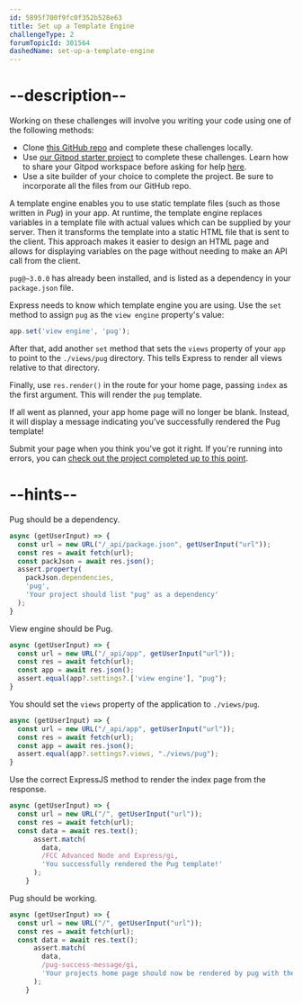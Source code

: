 ```yaml
---
id: 5895f700f9fc0f352b528e63
title: Set up a Template Engine
challengeType: 2
forumTopicId: 301564
dashedName: set-up-a-template-engine
---
```


# --description--

Working on these challenges will involve you writing your code using one of the following methods:

- Clone <a href="https://github.com/freeCodeCamp/boilerplate-advancednode/" target="_blank" rel="noopener noreferrer nofollow">this GitHub repo</a> and complete these challenges locally.
- Use <a href="https://gitpod.io/?autostart=true#https://github.com/freeCodeCamp/boilerplate-advancednode/" target="_blank" rel="noopener noreferrer nofollow">our Gitpod starter project</a> to complete these challenges. Learn how to share your Gitpod workspace before asking for help <a href="https://forum.freecodecamp.org/t/how-to-use-gitpod-in-the-curriculum/668669#how-can-i-share-my-workspace-to-get-help-8" target="_blank" rel="noopener noreferrer nofollow">here</a>.
- Use a site builder of your choice to complete the project. Be sure to incorporate all the files from our GitHub repo.

A template engine enables you to use static template files (such as those written in *Pug*) in your app. At runtime, the template engine replaces variables in a template file with actual values which can be supplied by your server. Then it transforms the template into a static HTML file that is sent to the client. This approach makes it easier to design an HTML page and allows for displaying variables on the page without needing to make an API call from the client.

`pug@~3.0.0` has already been installed, and is listed as a dependency in your `package.json` file.

Express needs to know which template engine you are using. Use the `set` method to assign `pug` as the `view engine` property's value:

```javascript
app.set('view engine', 'pug');
```

After that, add another `set` method that sets the `views` property of your `app` to point to the `./views/pug` directory. This tells Express to render all views relative to that directory.

Finally, use `res.render()` in the route for your home page, passing `index` as the first argument. This will render the `pug` template.

If all went as planned, your app home page will no longer be blank. Instead, it will display a message indicating you've successfully rendered the Pug template!

Submit your page when you think you've got it right. If you're running into errors, you can <a href="https://forum.freecodecamp.org/t/advanced-node-and-express/567135#set-up-a-template-engine-1" target="_blank" rel="noopener noreferrer nofollow">check out the project completed up to this point</a>.

# --hints--

Pug should be a dependency.

```js
async (getUserInput) => {
  const url = new URL("/_api/package.json", getUserInput("url"));
  const res = await fetch(url);
  const packJson = await res.json();
  assert.property(
    packJson.dependencies,
    'pug',
    'Your project should list "pug" as a dependency'
  );
}
```

View engine should be Pug.

```js
async (getUserInput) => {
  const url = new URL("/_api/app", getUserInput("url"));
  const res = await fetch(url);
  const app = await res.json();
  assert.equal(app?.settings?.['view engine'], "pug");
}
```

You should set the `views` property of the application to `./views/pug`.

```js
async (getUserInput) => {
  const url = new URL("/_api/app", getUserInput("url"));
  const res = await fetch(url);
  const app = await res.json();
  assert.equal(app?.settings?.views, "./views/pug");
}
```

Use the correct ExpressJS method to render the index page from the response.

```js
async (getUserInput) => {
  const url = new URL("/", getUserInput("url"));
  const res = await fetch(url);
  const data = await res.text();
      assert.match(
        data,
        /FCC Advanced Node and Express/gi,
        'You successfully rendered the Pug template!'
      );
    }
```

Pug should be working.

```js
async (getUserInput) => {
  const url = new URL("/", getUserInput("url"));
  const res = await fetch(url);
  const data = await res.text();
      assert.match(
        data,
        /pug-success-message/gi,
        'Your projects home page should now be rendered by pug with the projects .pug file unaltered'
      );
    }
```

